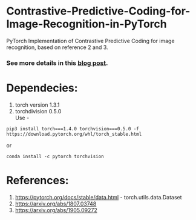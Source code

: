 # Contrastive-Predictive-Coding-for-Image-Recognition-in-PyTorch
PyTorch Implementation of Contrastive Predictive Coding for image recognition, based on reference 2 and 3. 

### See more details in this [blog post](https://mf1024.github.io/2019/05/27/contrastive-predictive-coding/).

# Dependecies: 
1) torch version 1.3.1
2) torchdivision 0.5.0 \
Use - 
```
pip3 install torch===1.4.0 torchvision===0.5.0 -f https://download.pytorch.org/whl/torch_stable.html
```
or 
```
conda install -c pytorch torchvision
```


# References:
1) https://pytorch.org/docs/stable/data.html - torch.utils.data.Dataset
2) https://arxiv.org/abs/1807.03748
3) https://arxiv.org/abs/1905.09272
